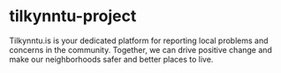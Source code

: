 # tilkynntu-project
Tilkynntu.is is your dedicated platform for reporting local problems and concerns in the community. Together, we can drive positive change and make our neighborhoods safer and better places to live.
